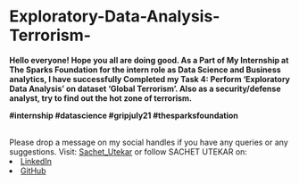 # Exploratory-Data-Analysis-Terrorism-
<b>Hello everyone! Hope you all are doing good.  As a Part of My Internship at The Sparks Foundation for the intern role as Data Science and Business analytics, I have successfully Completed my Task 4: Perform ‘Exploratory Data Analysis’ on dataset ‘Global Terrorism’. Also as a security/defense analyst, try to find out the hot zone of terrorism.

#internship #datascience #gripjuly21 #thesparksfoundation
  
</b>
<br>Please drop a message on my social handles if you have any queries or any suggestions. 
Visit:
<a href="https://sachetutekar.wixsite.com/website"> Sachet_Utekar</a>
or follow SACHET UTEKAR on:
<li><a href=
"https://www.linkedin.com/in/sachet-utekar-b23728205/">LinkedIn</a>
<li><a href=
"https://github.com/sachetutekar?tab=repositories">GitHub</a>



